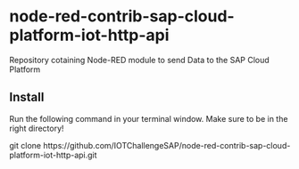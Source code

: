# node-red-contrib-sap-cloud-platform-iot-http-api
Repository cotaining Node-RED module to send Data to the SAP Cloud Platform 

## Install
Run the following command in your terminal window. Make sure to be in the right directory!
<p> git clone https://github.com/IOTChallengeSAP/node-red-contrib-sap-cloud-platform-iot-http-api.git </p>
